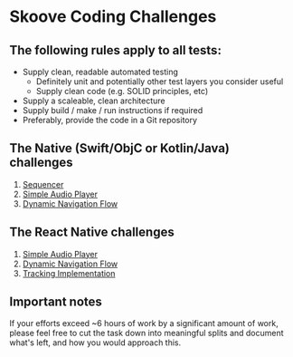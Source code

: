 # Skoove Coding Challenges

## The following rules apply to all tests:

- Supply clean, readable automated testing
  - Definitely unit and potentially other test layers you consider useful
  - Supply clean code (e.g. SOLID principles, etc)
- Supply a scaleable, clean architecture
- Supply build / make / run instructions if required
- Preferably, provide the code in a Git repository

## The Native (Swift/ObjC or Kotlin/Java) challenges

1. [Sequencer](native/sequencer/README.md)
1. [Simple Audio Player](shared/simple%20audio%20player/README.md)
2. [Dynamic Navigation Flow](native/navigation%20flow/README.md)

## The React Native challenges

1. [Simple Audio Player](react%20native/simple%20audio%20player/README.md)
2. [Dynamic Navigation Flow](react%20native/navigation%20flow/README.md)
3. [Tracking Implementation](react%20native/tracking%20implementation/README.md)

## Important notes

If your efforts exceed ~6 hours of work by a significant amount of work, please feel free to cut the task down into meaningful splits and document what's left, and how you would approach this.
